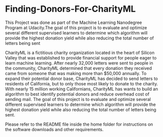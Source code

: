 # Finding-Donors-For-CharityML
This Project was done as part of the Machine Learning Nanodegree Program at Udacity.The goal of this project is to evaluate and optimize several different supervised learners to determine which algorithm will provide the highest donation yield while also reducing the total number of letters being sent

CharityML is a fictitious charity organization located in the heart of Silicon Valley that was established to provide financial support for people eager to learn machine learning. 
After nearly 32,000 letters were sent to people in the community, CharityML determined that every donation they received came from someone that was making more than $50,000 annually. To expand their potential donor base, CharityML has decided to send letters to residents of California, but to only those most likely to donate to the charity.
With nearly 15 million working Californians, CharityML has wants to build an algorithm to best identify potential donors and reduce overhead cost of sending mail. 
The goal of this project is to evaluate and optimize several different supervised learners to determine which algorithm will provide the highest donation yield while also reducing the total number of letters being sent.

Please refer to the README file inside the home folder for instructions on the software downloads and other requirements.
